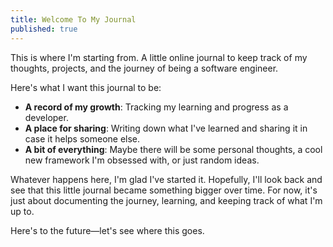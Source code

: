 ```yaml
---
title: Welcome To My Journal
published: true
---
```


This is where I'm starting from. A little online journal to keep track of my thoughts, projects, and the journey of being a software engineer.

Here's what I want this journal to be:
- **A record of my growth**: Tracking my learning and progress as a developer.
- **A place for sharing**: Writing down what I've learned and sharing it in case it helps someone else.
- **A bit of everything**: Maybe there will be some personal thoughts, a cool new framework I'm obsessed with, or just random ideas.

Whatever happens here, I'm glad I've started it. Hopefully, I'll look back and see that this little journal became something bigger over time. For now, it's just about documenting the journey, learning, and keeping track of what I'm up to.

Here's to the future—let's see where this goes.
